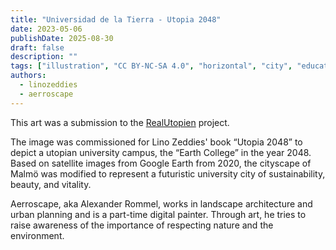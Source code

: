 ```yaml
---
title: "Universidad de la Tierra - Utopia 2048"
date: 2023-05-06
publishDate: 2025-08-30
draft: false
description: ""
tags: ["illustration", "CC BY-NC-SA 4.0", "horizontal", "city", "education", "transport"]
authors:
  - linozeddies
  - aerroscape
---
```


This art was a submission to the [RealUtopien](https://realutopien.info/visuals/earth-college-utopia-2048/) project.

The image was commissioned for Lino Zeddies' book “Utopia 2048” to depict a utopian university campus, the “Earth College” in the year 2048. Based on satellite images from Google Earth from 2020, the cityscape of Malmö was modified to represent a futuristic university city of sustainability, beauty, and vitality.

Aerroscape, aka Alexander Rommel, works in landscape architecture and urban planning and is a part-time digital painter. Through art, he tries to raise awareness of the importance of respecting nature and the environment.
